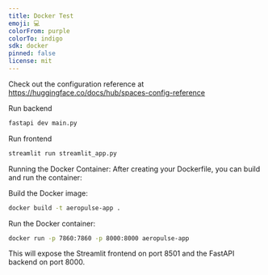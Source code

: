 ```yaml
---
title: Docker Test
emoji: 💻
colorFrom: purple
colorTo: indigo
sdk: docker
pinned: false
license: mit
---
```


Check out the configuration reference at https://huggingface.co/docs/hub/spaces-config-reference

Run backend
```bash
fastapi dev main.py   
```

Run frontend
```bash
streamlit run streamlit_app.py 
```

Running the Docker Container:
After creating your Dockerfile, you can build and run the container:

Build the Docker image:
```bash
docker build -t aeropulse-app .
```
Run the Docker container:
```bash
docker run -p 7860:7860 -p 8000:8000 aeropulse-app
```
This will expose the Streamlit frontend on port 8501 and the FastAPI backend on port 8000.